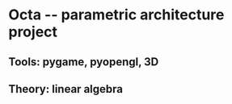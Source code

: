 # Octa -- parametric architecture project 

## Tools: pygame, pyopengl, 3D

## Theory: linear algebra

